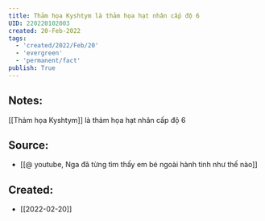 ```yaml
---
title: Thảm họa Kyshtym là thảm họa hạt nhân cấp độ 6
UID: 220220102003
created: 20-Feb-2022
tags:
  - 'created/2022/Feb/20'
  - 'evergreen'
  - 'permanent/fact'
publish: True
---
```

## Notes:
[[Thảm họa Kyshtym]] là thảm họa hạt nhân cấp độ 6

## Source:
- [[@ youtube, Nga đã từng tìm thấy em bé ngoài hành tinh như thế nào]]



## Created:
- [[2022-02-20]]
